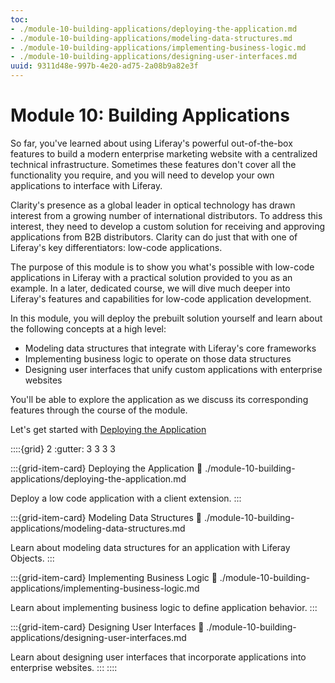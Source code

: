 ```yaml
---
toc:
- ./module-10-building-applications/deploying-the-application.md
- ./module-10-building-applications/modeling-data-structures.md
- ./module-10-building-applications/implementing-business-logic.md
- ./module-10-building-applications/designing-user-interfaces.md
uuid: 9311d48e-997b-4e20-ad75-2a08b9a82e3f
---
```

# Module 10: Building Applications

So far, you've learned about using Liferay's powerful out-of-the-box features to build a modern enterprise marketing website with a centralized technical infrastructure. Sometimes these features don't cover all the functionality you require, and you will need to develop your own applications to interface with Liferay.

Clarity's presence as a global leader in optical technology has drawn interest from a growing number of international distributors. To address this interest, they need to develop a custom solution for receiving and approving applications from B2B distributors. Clarity can do just that with one of Liferay's key differentiators: low-code applications.

The purpose of this module is to show you what's possible with low-code applications in Liferay with a practical solution provided to you as an example. In a later, dedicated course, we will dive much deeper into Liferay's features and capabilities for low-code application development.

In this module, you will deploy the prebuilt solution yourself and learn about the following concepts at a high level:

* Modeling data structures that integrate with Liferay's core frameworks
* Implementing business logic to operate on those data structures
* Designing user interfaces that unify custom applications with enterprise websites

You'll be able to explore the application as we discuss its corresponding features through the course of the module.

Let's get started with [Deploying the Application](./module-10-building-applications/deploying-the-application.md)

::::{grid} 2
:gutter: 3 3 3 3

:::{grid-item-card} Deploying the Application
:link: ./module-10-building-applications/deploying-the-application.md

Deploy a low code application with a client extension.
:::

:::{grid-item-card} Modeling Data Structures
:link: ./module-10-building-applications/modeling-data-structures.md

Learn about modeling data structures for an application with Liferay Objects.
:::

:::{grid-item-card} Implementing Business Logic
:link: ./module-10-building-applications/implementing-business-logic.md

Learn about implementing business logic to define application behavior.
:::

:::{grid-item-card} Designing User Interfaces
:link: ./module-10-building-applications/designing-user-interfaces.md

Learn about designing user interfaces that incorporate applications into enterprise websites. 
:::
::::